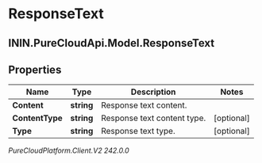 # ResponseText

## ININ.PureCloudApi.Model.ResponseText

## Properties

|Name | Type | Description | Notes|
|------------ | ------------- | ------------- | -------------|
| **Content** | **string** | Response text content. | |
| **ContentType** | **string** | Response text content type. | [optional] |
| **Type** | **string** | Response text type. | [optional] |



_PureCloudPlatform.Client.V2 242.0.0_
